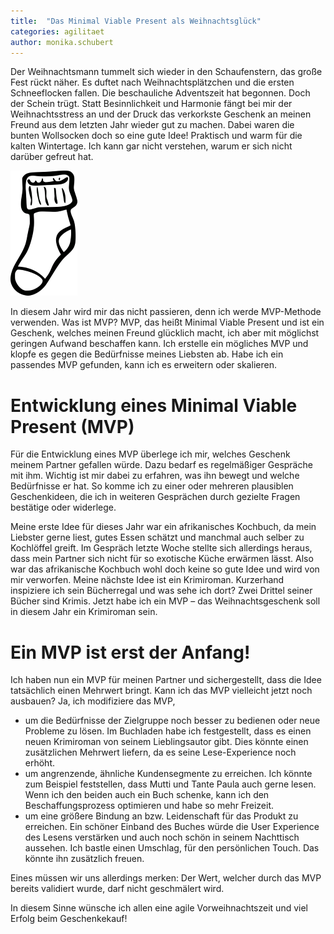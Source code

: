 ```yaml
---
title:  "Das Minimal Viable Present als Weihnachtsglück"
categories: agilitaet
author: monika.schubert
---
```


Der Weihnachtsmann tummelt sich wieder in den Schaufenstern, das große Fest rückt näher. Es duftet nach Weihnachtsplätzchen und die ersten Schneeflocken fallen. Die beschauliche Adventszeit hat begonnen. Doch der Schein trügt. Statt Besinnlichkeit und Harmonie fängt bei mir der Weihnachtsstress an und der Druck das verkorkste Geschenk an meinen Freund aus dem letzten Jahr wieder gut zu machen. Dabei waren die bunten Wollsocken doch so eine gute Idee! Praktisch und warm für die kalten Wintertage. Ich kann gar nicht verstehen, warum er sich nicht darüber gefreut hat.

![Die Wollsocke aus dem letzten Jahr](/img/posts/2016-12-02/socke.png)

In diesem Jahr wird mir das nicht passieren, denn ich werde MVP-Methode verwenden. Was ist MVP? MVP, das heißt Minimal Viable Present und ist ein Geschenk, welches meinen Freund glücklich macht, ich aber mit möglichst geringen Aufwand beschaffen kann. Ich erstelle ein mögliches MVP und klopfe es gegen die Bedürfnisse meines Liebsten ab. Habe ich ein passendes MVP gefunden, kann ich es erweitern oder skalieren.

# Entwicklung eines Minimal Viable Present (MVP)

Für die Entwicklung eines MVP überlege ich mir, welches Geschenk meinem Partner gefallen würde. Dazu bedarf es regelmäßiger Gespräche mit ihm. Wichtig ist mir dabei zu erfahren, was ihn bewegt und welche Bedürfnisse er hat. So komme ich zu einer oder mehreren plausiblen Geschenkideen, die ich in weiteren Gesprächen durch gezielte Fragen bestätige oder widerlege. 

Meine erste Idee für dieses Jahr war ein afrikanisches Kochbuch, da mein Liebster gerne liest, gutes Essen schätzt und manchmal auch selber zu Kochlöffel greift. Im Gespräch letzte Woche stellte sich allerdings heraus, dass mein Partner sich nicht für so exotische Küche erwärmen lässt. Also war das afrikanische Kochbuch wohl doch keine so gute Idee und wird von mir verworfen. Meine nächste Idee ist ein Krimiroman. Kurzerhand inspiziere ich sein Bücherregal und was sehe ich dort? Zwei Drittel seiner Bücher sind Krimis. Jetzt habe ich ein MVP – das Weihnachtsgeschenk soll in diesem Jahr ein Krimiroman sein. 

# Ein MVP ist erst der Anfang!

Ich haben nun ein MVP für meinen Partner und sichergestellt, dass die Idee tatsächlich einen Mehrwert bringt. Kann ich das MVP vielleicht jetzt noch ausbauen? Ja, ich modifiziere das MVP, 
*	um die Bedürfnisse der Zielgruppe noch besser zu bedienen oder neue Probleme zu lösen. Im Buchladen habe ich festgestellt, dass es einen neuen Krimiroman von seinem Lieblingsautor gibt. Dies könnte einen zusätzlichen Mehrwert liefern, da es seine Lese-Experience noch erhöht.
*	um angrenzende, ähnliche Kundensegmente zu erreichen. Ich könnte zum Beispiel feststellen, dass Mutti und Tante Paula auch gerne lesen. Wenn ich den beiden auch ein Buch schenke, kann ich den Beschaffungsprozess optimieren und habe so mehr Freizeit.
*	um eine größere Bindung an bzw. Leidenschaft für das Produkt zu erreichen. Ein schöner Einband des Buches würde die User Experience des Lesens verstärken und auch noch schön in seinem Nachttisch aussehen. Ich bastle einen Umschlag, für den persönlichen Touch. Das könnte ihn zusätzlich freuen.

Eines müssen wir uns allerdings merken: Der Wert, welcher durch das MVP bereits validiert wurde, darf nicht geschmälert wird.

In diesem Sinne wünsche ich allen eine agile Vorweihnachtszeit und viel Erfolg beim Geschenkekauf!
